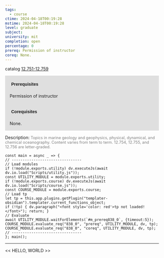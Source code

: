 ```yaml
---
tags:
  - course
ctime: 2024-04-18T00:19:28
mstime: 2024-04-18T00:19:28
level: graduate
subject: 
university: mit
completion: open
percentage: 0
prereq: Permission of instructor
coreq: None.
---
```


catalog [12.751-12.759](http://student.mit.edu/catalog/m12c.html#12.759)

<span style="display: block; padding: 15px; background-color: rgb(100, 100, 100, 0.2);"><font id="m_prereq838_0" style="display: block; font-family: Arial, sans-serif; font-weight: bold; padding: 5px">Prerequisites</font><br><span id="prereq838_0">Permission of instructor</span></span>
<span style="display: block; padding: 15px; background-color: rgb(100, 100, 100, 0.2);"><font id="m_coreq838_0" style="display: block; font-family: Arial, sans-serif; font-weight: bold; padding: 5px">Corequisites</font><br><span id="coreq838_0">None.</span></span>

<font style="">Description:</font>
<font style="color: grey; font-size: 0.8rem;">Topics in marine geology and geophysics, physical, dynamical, and chemical oceanography. Content varies from term to term. 12.754, 12.755, and 12.756 are letter-graded.</font>

```dataviewjs
const main = async _ => {
// --------------------------------
// Load modules
if (!module.exports.utility) dv.executeJs(await dv.io.load("Scripts/utility.js"));
const UTILITY_MODULE = module.exports.utility;
if (!module.exports.course) dv.executeJs(await dv.io.load("Scripts/course.js"));
const COURSE_MODULE = module.exports.course;
// Load tp
let tp = this.app.plugins.getPlugin("templater-obsidian").templater.current_functions_object;
if (!tp) { dv.paragraph("<font style='color: red'>tp not loaded!</font>"); return; }
// Evaluate
await UTILITY_MODULE.waitForElements(`#m_prereq838_0`, {timeout:5});
COURSE_MODULE.evaluate_req("838_0", "prereq", UTILITY_MODULE, dv, tp);
COURSE_MODULE.evaluate_req("838_0", "coreq", UTILITY_MODULE, dv, tp);
// --------------------------------
}; main();
```

---

<< HELLO, WORLD >>
